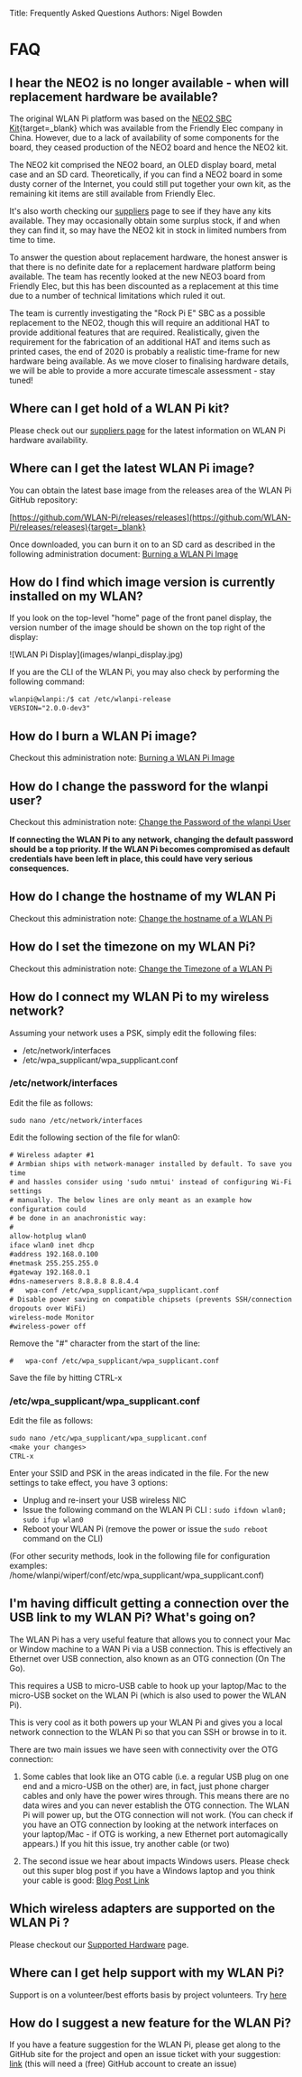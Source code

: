 Title: Frequently Asked Questions
Authors: Nigel Bowden

# FAQ

## I hear the NEO2 is no longer available - when will replacement hardware be available?

The original WLAN Pi platform was based on the [NEO2 SBC Kit][Friendlyarm]{target=_blank} which was available from the Friendly Elec company in China. However, due to a lack of availability of some components for the board, they ceased production of the NEO2 board and hence the NEO2 kit. 

The NEO2 kit comprised the NEO2 board, an OLED display board, metal case and an SD card. Theoretically, if you can find a NEO2 board in some dusty corner of the Internet, you could still put together your own kit, as the remaining kit items are still available from Friendly Elec. 

It's also worth checking our [suppliers][suppliers] page to see if they have any kits available. They may occasionally obtain some surplus stock, if and when they can find it, so may have the NEO2 kit in stock in limited numbers from time to time.

To answer the question about replacement hardware, the honest answer is that there is no definite date for a replacement hardware platform being available. The team has recently looked at the new NEO3 board from Friendly Elec, but this has been discounted as a replacement at this time due to a number of technical limitations which ruled it out.

The team is currently investigating the "Rock Pi E" SBC as a possible replacement to the NEO2, though this will require an additional HAT to provide additional features that are required. Realistically, given the requirement for the fabrication of an additional HAT and items such as printed cases, the end of 2020 is probably a realistic time-frame for new hardware being available. As we move closer to finalising hardware details, we will be able to provide a more accurate timescale assessment - stay tuned! 


## Where can I get hold of a WLAN Pi kit?

Please check out our [suppliers page][suppliers] for the latest information on WLAN Pi hardware availability.

## Where can I get the latest WLAN Pi image?

You can obtain the latest base image from the releases area of the WLAN Pi GitHub repository:

[https://github.com/WLAN-Pi/releases/releases](https://github.com/WLAN-Pi/releases/releases){target=_blank}

Once downloaded, you can burn it on to an SD card as described in the following administration document: [Burning a WLAN Pi Image][burn_image]

## How do I find which image version is currently installed on my WLAN?

If you look on the top-level "home" page of the front panel display, the version number of the image should be shown on the top right of the display:
<div>![WLAN Pi Display](images/wlanpi_display.jpg)</div>

If you are the CLI of the WLAN Pi, you may also check by performing the following command:

```
wlanpi@wlanpi:/$ cat /etc/wlanpi-release
VERSION="2.0.0-dev3"
```

## How do I burn a WLAN Pi image?

Checkout this administration note: [Burning a WLAN Pi Image][burn_image]

## How do I change the password for the wlanpi user?

Checkout this administration note: [Change the Password of the wlanpi User][change_pwd]

**If connecting the WLAN Pi to any network, changing the default password should be a top priority. If the WLAN Pi becomes compromised as default credentials have been left in place, this could have very serious consequences.**


## How do I change the hostname of my WLAN Pi

Checkout this administration note: [Change the hostname of a WLAN Pi][hostname]


## How do I set the timezone on my WLAN Pi?

Checkout this administration note: [Change the Timezone of a WLAN Pi][timezone]


## How do I connect my WLAN Pi to my wireless network?

Assuming your network uses a PSK, simply edit the following files:

- /etc/network/interfaces
- /etc/wpa_supplicant/wpa_supplicant.conf


### /etc/network/interfaces 

Edit the file as follows:

```
sudo nano /etc/network/interfaces
```

Edit the following section of the file for wlan0:

```
# Wireless adapter #1
# Armbian ships with network-manager installed by default. To save you time
# and hassles consider using 'sudo nmtui' instead of configuring Wi-Fi settings
# manually. The below lines are only meant as an example how configuration could
# be done in an anachronistic way:
#
allow-hotplug wlan0
iface wlan0 inet dhcp
#address 192.168.0.100
#netmask 255.255.255.0
#gateway 192.168.0.1
#dns-nameservers 8.8.8.8 8.8.4.4
#   wpa-conf /etc/wpa_supplicant/wpa_supplicant.conf
# Disable power saving on compatible chipsets (prevents SSH/connection dropouts over WiFi)
wireless-mode Monitor
#wireless-power off
```

Remove the "#" character from the start of the line:

```
#   wpa-conf /etc/wpa_supplicant/wpa_supplicant.conf
```

Save the file by hitting CTRL-x

### /etc/wpa_supplicant/wpa_supplicant.conf

Edit the file as follows:

```
sudo nano /etc/wpa_supplicant/wpa_supplicant.conf
<make your changes>
CTRL-x
```
Enter your SSID and PSK in the areas indicated in the file. For the new settings to take effect, you have 3 options:

* Unplug and re-insert your USB wireless NIC
* Issue the following command on the WLAN Pi CLI : ```sudo ifdown wlan0; sudo ifup wlan0```
* Reboot your WLAN Pi (remove the power or issue the ```sudo reboot``` command on the CLI) 

(For other security methods, look in the following file for configuration examples: /home/wlanpi/wiperf/conf/etc/wpa_supplicant/wpa_supplicant.conf)

## I'm having difficult getting a connection over the USB link to my WLAN Pi? What's going on?

The WLAN Pi has a very useful feature that allows you to connect your Mac or Window machine to a WAN Pi via a USB connection. This is effectively an Ethernet over USB connection, also known as an OTG connection (On The Go).

This requires a USB to micro-USB cable to hook up your laptop/Mac to the micro-USB socket on the WLAN Pi (which is also used to power the WLAN Pi).

This is very cool as it both powers up your WLAN Pi and gives you a local network connection to the WLAN Pi so that you can SSH or browse in to it.

There are two main issues we have seen with connectivity over the OTG connection:

1. Some cables that look like an OTG cable (i.e. a regular USB plug on one end and a micro-USB on the other) are, in fact, just phone charger cables and only have the power wires through. This means there are no data wires and you can never establish the OTG connection. The WLAN Pi will power up, but the OTG connection will not work. (You can check if you have an OTG connection by looking at the network interfaces on your laptop/Mac - if OTG is working, a new Ethernet port automagically appears.) 
If you hit this issue, try another cable (or two)

2. The second issue we hear about impacts Windows users. Please check out this super blog post if you have a Windows laptop and you think your cable is good: [Blog Post Link][Win10_Host_Issue]

## Which wireless adapters are supported on the WLAN Pi ?

Please checkout our [Supported Hardware][supported_hardware] page.

## Where can I get help support with my WLAN Pi?

Support is on a volunteer/best efforts basis by project volunteers. Try [here][support]

## How do I suggest a new feature for the WLAN Pi?

If you have a feature suggestion for the WLAN Pi, please get along to the GitHub site for the project and open an issue ticket with your suggestion: [link][suggestions] (this will need a (free) GitHub account to create an issue)

<!-- Link list -->
[support]: support.md
[suppliers]: suppliers.md
[wlanpi_releases]: https://github.com/WLAN-Pi/wlanpi/releases
[burn_image]: https://youtu.be/sD4WlNyyWDs
[adapter_sheet]: https://docs.google.com/spreadsheets/d/1yAjO2vZuIfJ9BwI5cQ_qu72HpyEuETj4Zd7bWBnskDM/edit#gid=0
[suggestions]: https://github.com/WLAN-Pi/wlanpi/issues
[Win10_Host_Issue]: https://dutchwifigeek.blogspot.com/2019/10/using-wlan-pis-usb-host-interface-in.html
[burn_image]: admin/burn_image.md
[hostname]: admin/hostname.md
[change_pwd]: admin/change_pwd.md
[timezone]: admin/timezone.md
[Friendlyarm]: https://www.friendlyarm.com/index.php?route=product/product&product_id=189
[supported_hardware]: supported_hardware.md#wireless-adapters
